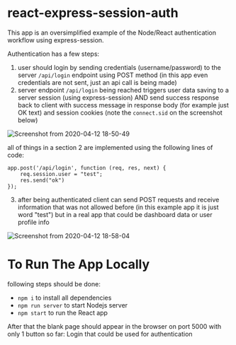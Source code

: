 # react-express-session-auth
This app is an oversimplified example of the Node/React authentication workflow using express-session. 

Authentication has a few steps:
1. user should login by sending credentials (username/password) to the server `/api/login` endpoint using POST method (in this app even credentials are not sent, just an api call is being made)
2. server endpoint `/api/login` being reached triggers user data saving to a server session (using express-session) AND send success response back to client with success message in response body (for example just OK text) and session cookies (note the `connect.sid` on the screenshot below)

![Screenshot from 2020-04-12 18-50-49](https://user-images.githubusercontent.com/22643362/79073332-a1fd1580-7cee-11ea-8277-ae0631a1cd2b.png)

all of things in a section 2 are implemented using the following lines of code:
```
app.post('/api/login', function (req, res, next) {
    req.session.user = "test";
    res.send("ok")
});
```

3. after being authenticated client can send POST requests and receive information that was not allowed before (in this example app it is just word "test") but in a real app that could be dashboard data or user profile info

![Screenshot from 2020-04-12 18-58-04](https://user-images.githubusercontent.com/22643362/79073486-96f6b500-7cef-11ea-832d-f0b07f50f172.png)

# To Run The App Locally
following steps should be done:
- `npm i` to install all dependencies
- `npm run server` to start Nodejs server
- `npm start` to run the React app

After that the blank page should appear in the browser on port 5000 with only 1 button so far: Login that could be used for authentication
